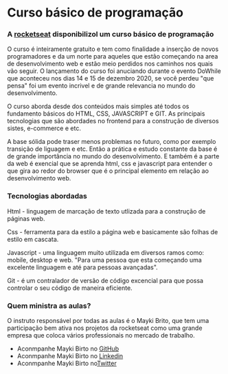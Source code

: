 # Curso básico de programação

### A [rocketseat](https://rocketseat.com.br/) disponibilizol um curso básico de programação

O curso é inteiramente gratuito e tem como finalidade a inserção de novos programadores e da um norte para aqueles que estão começando na area de desenvolvimento web e estão meio perdidos nos caminhos nos quais vão seguir. O lançamento do curso foi anuciando durante o evento DoWhile que aconteceu nos dias 14 e 15 de dezembro 2020, se você perdeu "que pensa" foi um evento incrivel e de grande relevancia no mundo do desenvolvimento.

O curso aborda desde dos conteúdos mais simples até todos os fundamento básicos do HTML, CSS, JAVASCRIPT e GIT. As principais tecnologias que são abordades no frontend para a construção de diversos sistes, e-commerce e etc.

A base sólida pode traser menos problemas no futuro, como por exemplo transição de liguagem e etc. Então a prática e estudo constante da base é de grande importância no mundo do desenvolvimento. E também é a parte da web é exencial que se aprenda html, css e javascript para entender o que gira ao redor do browser que é o principal elemento em relação ao desenvolvimento web.

### Tecnologias abordadas
Html - linguagem de marcação de texto utlizada para a construção de páginas web.

Css - ferramenta para da estilo a página web e basicamente são folhas de estilo em cascata.

Javascript - uma linguagem muito utilizada em diversos ramos como: mobile, desktop e web. "Para uma pessoa que esta começando uma excelente linguagem e até para pessoas avançadas".

Git - é um contralador de versão de código excencial para que possa controlar o seu código de maneira eficiente.

### Quem ministra as aulas?
O instruto responsável por todas as aulas é o Mayki Brito, que tem uma participação bem ativa nos projetos da rocketseat como uma grande empresa que coloca vários professionais no mercado de trabalho.
- Aconmpanhe Mayki Birto no [GitHub](https://github.com/maykbrito) 
- Aconmpanhe Mayki Birto no [Linkedin](https://www.linkedin.com/in/maykbrito/)
- Aconmpanhe Mayki Birto no[Twitter](https://twitter.com/maykbrito)
